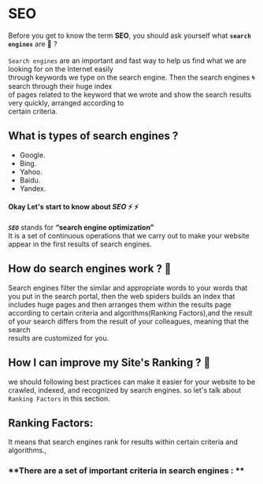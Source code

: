 # SEO
Before you get to know the term **SEO**, you should ask yourself what **`search engines`** are 🤔 ? <br /><br/>
`Search engines` are an important and fast way to help us find what we are looking for on the Internet easily <br/> through keywords we type on the search engine.
Then the search engines :cyclone: search  through their huge index<br/> of pages related to the keyword that we wrote and show the search results very quickly, arranged according to <br /> certain criteria.
## What is types of search engines ?
- Google.
- Bing.
- Yahoo.
- Baidu.
- Yandex.<br />
#### Okay Let's start to know about ***SEO*** :zap: :zap: 
***`SEO`*** stands for **“search engine optimization”**<br />
It is a set of continuous operations that we carry out to make your website appear in the first results of search engines.
## How do search engines work ? 🤔
Search engines filter the similar and appropriate words to your words that you put in the search portal, then the web spiders
builds an index that includes huge pages and then arranges them within the results page according to certain criteria and
algorithms(Ranking Factors),and the result of your search differs from the result of your colleagues, meaning that the search <br/> results are customized for you.
## How I can improve my Site's Ranking ? 🤔
we should following best practices can make it easier for your website to be crawled, indexed, and recognized by search engines.
so let's talk about `Ranking Factors` in this section.
## Ranking Factors:
It means that search engines rank for results within certain criteria and algorithms.,<br />
### **There are a set of important criteria in search engines : **

